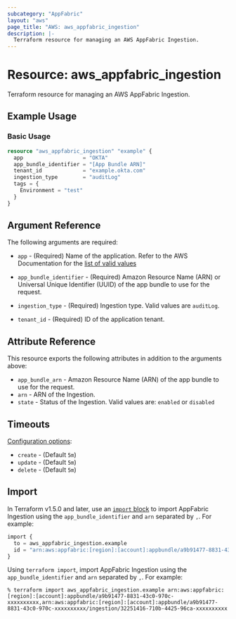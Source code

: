 ```yaml
---
subcategory: "AppFabric"
layout: "aws"
page_title: "AWS: aws_appfabric_ingestion"
description: |-
  Terraform resource for managing an AWS AppFabric Ingestion.
---
```


# Resource: aws_appfabric_ingestion

Terraform resource for managing an AWS AppFabric Ingestion.

## Example Usage

### Basic Usage

```terraform
resource "aws_appfabric_ingestion" "example" {
  app                   = "OKTA"
  app_bundle_identifier = "[App Bundle ARN]"
  tenant_id             = "example.okta.com"
  ingestion_type        = "auditLog"
  tags = {
    Environment = "test"
  }
}
```

## Argument Reference

The following arguments are required:

* `app` - (Required) Name of the application.
Refer to the AWS Documentation for the [list of valid values](https://docs.aws.amazon.com/appfabric/latest/api/API_CreateIngestion.html#appfabric-CreateIngestion-request-app)

* `app_bundle_identifier` - (Required) Amazon Resource Name (ARN) or Universal Unique Identifier (UUID) of the app bundle to use for the request. 

* `ingestion_type` - (Required) Ingestion type. Valid values are `auditLog`.

* `tenant_id` - (Required) ID of the application tenant.

## Attribute Reference

This resource exports the following attributes in addition to the arguments above:

* `app_bundle_arn` - Amazon Resource Name (ARN) of the app bundle to use for the request.
* `arn` - ARN of the Ingestion. 
* `state` - Status of the Ingestion. Valid values are: `enabled` or `disabled`

## Timeouts

[Configuration options](https://developer.hashicorp.com/terraform/language/resources/syntax#operation-timeouts):

* `create` - (Default `5m`)
* `update` - (Default `5m`)
* `delete` - (Default `5m`)

## Import
In Terraform v1.5.0 and later, use an [`import` block](https://developer.hashicorp.com/terraform/language/import) to import AppFabric Ingestion using the `app_bundle_identifier` and `arn` separated by `,`. For example:

```terraform
import {
  to = aws_appfabric_ingestion.example
  id = "arn:aws:appfabric:[region]:[account]:appbundle/a9b91477-8831-43c0-970c-xxxxxxxxxx,arn:aws:appfabric:[region]:[account]:appbundle/a9b91477-8831-43c0-970c-xxxxxxxxxx/ingestion/32251416-710b-4425-96ca-xxxxxxxxxx"
}
```

Using `terraform import`, import AppFabric Ingestion using the `app_bundle_identifier` and `arn` separated by `,`. For example:

```console
% terraform import aws_appfabric_ingestion.example arn:aws:appfabric:[region]:[account]:appbundle/a9b91477-8831-43c0-970c-xxxxxxxxxx,arn:aws:appfabric:[region]:[account]:appbundle/a9b91477-8831-43c0-970c-xxxxxxxxxx/ingestion/32251416-710b-4425-96ca-xxxxxxxxxx
```
